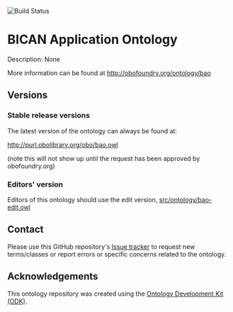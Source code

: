 
![Build Status](https://github.com/brain-bican/bican_application_ontology/workflows/CI/badge.svg)
# BICAN Application Ontology

Description: None

More information can be found at http://obofoundry.org/ontology/bao

## Versions

### Stable release versions

The latest version of the ontology can always be found at:

http://purl.obolibrary.org/obo/bao.owl

(note this will not show up until the request has been approved by obofoundry.org)

### Editors' version

Editors of this ontology should use the edit version, [src/ontology/bao-edit.owl](src/ontology/bao-edit.owl)

## Contact

Please use this GitHub repository's [Issue tracker](https://github.com/brain-bican/bican_application_ontology/issues) to request new terms/classes or report errors or specific concerns related to the ontology.

## Acknowledgements

This ontology repository was created using the [Ontology Development Kit (ODK)](https://github.com/INCATools/ontology-development-kit).